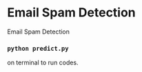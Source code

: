 # Email Spam Detection
 Email Spam Detection

### `python predict.py`
on terminal to run codes.<br />
